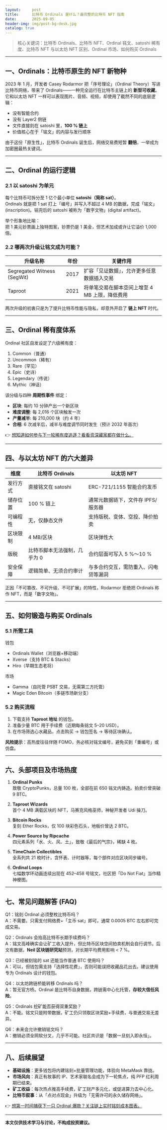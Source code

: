 ```yaml
---
layout:     post
title:      比特币 Ordinals 是什么？最完整的比特币 NFT 指南
date:       2025-09-05
header-img: img/post-bg-desk.jpg
catalog: true
---
```


> 核心关键词：比特币 Ordinals、比特币 NFT、Ordinal 铭文、satoshi 稀有度、比特币 NFT 与以太坊 NFT 区别、Ordinal 市场、如何购买 Ordinals

---

## 一、Ordinals：比特币原生的 NFT 新物种

2023 年 1 月，开发者 Casey Rodarmor 把「序号理论」（Ordinal Theory）写进比特币网络，带来了 Ordinals——一种完全运行在比特币主链上的 **新型可收藏**。它和以太坊 NFT 一样可以表现图片、音频、视频，却使用了截然不同的底层逻辑：

- 没有智能合约  
- 没有 Layer2 侧链  
- 文件直接刻在 satoshi 里，**100 % 链上**  
- 价值核心在于「铭文」的内容与发行顺序

由于这份「原生性」，比特币 Ordinals 诞生后，网络交易费短暂 **翻倍**，一举成为加密圈最热关键词。

---

## 二、Ordinal 的运行逻辑

### 2.1 以 satoshi 为单元

每个比特币可拆分至 1 亿个最小单位 **satoshi（简称 sat）**。  
Ordinals 就是把 1 sat 打上「编号」并写入不超过 4 MB 的数据，完成「铭文」(inscription)。铭完后的 satoshi 被称为「数字文物」(digital artifact)。

举个形象地比喻：  
把 1 美元钞票画上独特图案，钞票仍是 1 美金，但艺术加成或许让它溢价 1,000 倍。

### 2.2 哪两次升级让铭文成为可能？

| 升级名称 | 年份 | 关键作用 |
| --- | --- | --- |
| Segregated Witness (SegWit) | 2017 | 扩容「见证数据」，允许更多任意数据插入交易 |
| Taproot | 2021 | 将单笔交易在脚本空间上增至 4 MB 上限，降低费用 |

两次升级的初衷只是为了提升比特币性能与隐私，却意外开启了 **链上 NFT** 时代。

---

## 三、Ordinal 稀有度体系

Ordinal 社区自发设定了六级稀有度：

1. Common（普通）
2. Uncommon（稀有）
3. Rare（罕见）
4. Epic（史诗）
5. Legendary（传说）
6. Mythic（神话）

该分级与四种 **周期性事件** 绑定：

- **区块**: 每约 10 分钟产出一个新区块  
- **难度调整**: 每 2,016 个区块触发一次  
- **产量减半**: 每 210,000 块（约 4 年）  
- **合相**: 6 次减半后，减半与难度调节同时发生（预计 2032 年首次）

👉 [想知道如何参与下一轮稀有度追逐？看看资深藏家都在做什么。](https://okxdog.com/)

---

## 四、与以太坊 NFT 的六大差异

| 维度 | 比特币 Ordinals | 以太坊 NFT |
| --- | --- | --- |
| 发行方式 | 直接铭文在 satoshi | ERC-721/1155 智能合约发币 |
| 储存位置 | 100 % 链上 | 通常元数据链下，文件存 IPFS/服务器 |
| 可编程性 | 无，仅静态文件 | 支持版税、变体、空投、降价拍卖 |
| 区块限制 | 4 MB/区块 | 区块弹性大 |
| 版税 | 比特币脚本无法强制，几乎为 0 | 合约层面可写入 5 %～10 % |
| 安全保障 | 逻辑简单、无须合约审计 | 与多合约交互，需防重入、闪电贷等漏洞 |

正因「不可篡改、不可升级、不可扩展」的特性，Rodarmor 拒绝把 Ordinals 称作 NFT，而是「数字文物」。

---

## 五、如何锻造与购买 Ordinals

### 5.1 所需工具

钱包  
- Ordinals Wallet（浏览器+移动端）  
- Xverse（支持 BTC & Stacks）  
- Hiro（早期生态老将）  

市场  
- Gamma（自托管 PSBT 交易，无需第三方托管）  
- Magic Eden Bitcoin（多链市场新分支）

### 5.2 购买流程

1. 下载支持 **Taproot 地址** 的钱包。  
2. 准备少量 BTC 用于手续费（近期每条铭文 5–20 USD）。  
3. 在市场筛选心水藏品，点击购买 → 钱包签名 → 等待区块确认。  

**风险提示**：高热度往往伴随 FOMO，务必核对铭文编号，避免买到「重编号」或仿盘。

---

## 六、头部项目及市场热度

1. **Ordinal Punks**  
   致敬 CryptoPunks，总量 100 枚，全部在前 650 铭文内铸造。拍卖价曾突破 9 BTC。

2. **Taproot Wizards**  
   首个 4 MB 满载区块的 NFT，马赛克风格巫师，神秘开发者 Udi 操刀。

3. **Bitcoin Rocks**  
   复刻 Ether Rocks，仅 100 块彩色石头，地板价曾达 2 BTC。

4. **Power Source by Ripcache**  
   四元素系列「水、火、风、土」，致敬《最后的气宗》，稀缺 4 枚。

5. **TimeChain Collectibles**  
   全系列共 21 枚时计，含怀表、计时器等，每个部件对应区块同步编号。

6. **Ordinal Loops**  
   七幅数学环动画连续出现在 452–458 号铭文，社区把「Do Not Fiat」当作精神梗图。

---

## 七、常见问题解答 (FAQ)

Q1：铭刻 Ordinal 必须整枚比特币吗？  
A：不需要。只需支付网络费+「主币 sat」即可，通常 0.0005 BTC 左右即可完成交易。

Q2：Ordinals 会抬高比特币长期手续费吗？  
A：铭文高峰确实会让矿工收入提升，但比特币区块空间拍卖机制会自行调节。后文有数据，**Neil 区块链研究站**预测，对长期平均费用影响 < 7 %。

Q3：已经被刻铭的 sat 还能当作普通 BTC 使用吗？  
A：可以，但钱包需支持「选择性花费」，否则可能误把收藏品花出去。建议使用专为 Ordinals 设计的钱包。

Q4：以太坊跨链桥能转移 Ordinals 吗？  
A：暂无官方桥。Ordinal 是比特币自身数据，跨链需中心化托管，**存较大信任风险**。

Q5：Ordinals 挖矿能否获得双重奖励？  
A：不能。铭文只是附带数据，矿工仍只领取区块奖励+手续费，与普通交易无差异。

Q6：未来会允许撤销铭文吗？  
A：撤销必须全网软分叉，几乎不可能。社区共识是「数据一旦刻入即永恒」。

---

## 八、后续展望

- **基础设施**：更多钱包将内建铭刻+批量管理功能，体验向 MetaMask 靠拢。  
- **市场风向**：真正有故事的 IP、艺术家联名会成为下一轮焦点，纯 PFP 红利周期已结束。  
- **矿工收益**：每次热点推高手续费，矿工财产多元化，或促进算力去中心化。  
- **比特币叙事**：从「点对点现金」升级为「无需许可的永久储存网络」。  

👉 [想第一时间捕获下一只 Ordinal 爆款？关注链上实时铭刻成本图表。](https://okxdog.com/)

---

**本文仅供技术学习与讨论，不构成投资建议。**